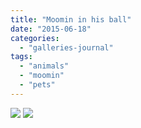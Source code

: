 ```yaml
---
title: "Moomin in his ball"
date: "2015-06-18"
categories: 
  - "galleries-journal"
tags: 
  - "animals"
  - "moomin"
  - "pets"
---
```


[![](images/Moomin-in-his-ball-scaled-1.jpeg)](images/Moomin-in-his-ball-scaled-1.jpeg)
[![](images/Moomin-in-his-ball-scaled-1.jpeg)](images/Moomin-in-his-ball-scaled-1.jpeg)
